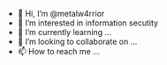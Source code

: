 - 👋 Hi, I’m @metalw4rrior
- 👀 I’m interested in information secutity
- 🌱 I’m currently learning ...
- 💞️ I’m looking to collaborate on ...
- 📫 How to reach me ...

<!---
metalw4rrior/metalw4rrior is a ✨ special ✨ repository because its `README.md` (this file) appears on your GitHub profile.
You can click the Preview link to take a look at your changes.
--->
